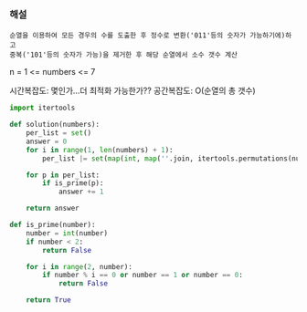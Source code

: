 ### 해설
    순열을 이용하여 모든 경우의 수를 도출한 후 정수로 변환('011'등의 숫자가 가능하기에)하고
    중복('101'등의 숫자가 가능)을 제거한 후 해당 순열에서 소수 갯수 계산

n = 1 <= numbers <= 7

시간복잡도: 몇인가...더 최적화 가능한가??
공간복잡도: O(순열의 총 갯수)

```python
import itertools

def solution(numbers):
    per_list = set()
    answer = 0
    for i in range(1, len(numbers) + 1):
        per_list |= set(map(int, map(''.join, itertools.permutations(numbers, i))))

    for p in per_list:
        if is_prime(p):
            answer += 1

    return answer

def is_prime(number):
    number = int(number)
    if number < 2:
        return False

    for i in range(2, number):
        if number % i == 0 or number == 1 or number == 0:
            return False

    return True
```
